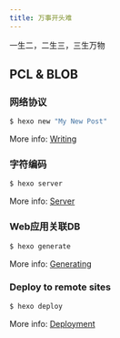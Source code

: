 ```yaml
---
title: 万事开头难
---
```

一生二，二生三，三生万物

## PCL & BLOB

### 网络协议

``` bash
$ hexo new "My New Post"
```

More info: [Writing](https://hexo.io/docs/writing.html)

### 字符编码

``` bash
$ hexo server
```

More info: [Server](https://hexo.io/docs/server.html)

### Web应用关联DB

``` bash
$ hexo generate
```

More info: [Generating](https://hexo.io/docs/generating.html)

### Deploy to remote sites

``` bash
$ hexo deploy
```

More info: [Deployment](https://hexo.io/docs/one-command-deployment.html)
